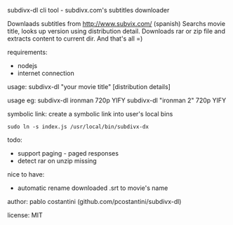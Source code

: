 subdivx-dl
cli tool - subdivx.com's subtitles downloader

Downlaads subtitles from http://www.subvix.com/  (spanish)
Searchs movie title, looks up version using distribution detail.
Downloads rar or zip file and extracts content to current dir.
And that's all =)

requirements:
- nodejs
- internet connection

usage:
	subdivx-dl "your movie title" [distribution details]

usage eg:
	subdivx-dl ironman 720p YIFY
	subdivx-dl "ironman 2" 720p YIFY

symbolic link:
create a symbolic link into user's local bins

	sudo ln -s index.js /usr/local/bin/subdivx-dx

todo:
- support paging - paged responses
- detect rar on unzip missing

nice to have:
- automatic rename downloaded .srt to movie's name

author:
pablo costantini (github.com/pcostantini/subdivx-dl)

license:
MIT
